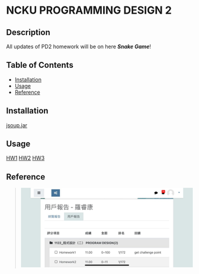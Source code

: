 # NCKU PROGRAMMING DESIGN 2

## Description

All updates of PD2 homework will be on here ***Snake Game***!<br>

## Table of Contents
- [Installation](#installation)
- [Usage](#usage)
- [Reference](#reference)


## Installation

[jsoup.jar](https://jsoup.org/download)

## Usage

[HW1](https://chuangkt.notion.site/PD2-Homework-1-3fce92cd9b504721bdefc0d214e9bad0)
[HW2](https://chuangkt.notion.site/PD2-Homework-2-925a35651a774200896af8c51bebc9a4)
[HW3](https://chuangkt.notion.site/PD2-Homework-3-f52f072e460d4308a60cc35d09a94e82)

## Reference
>![Alt text](PD2_hw_score.jpeg)

